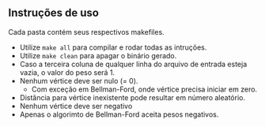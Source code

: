 ## Instruções de uso

Cada pasta contém seus respectivos makefiles.
- Utilize `make all` para compilar e rodar todas as intruções.
- Utilize `make clean` para apagar o binário gerado.
- Caso a terceira coluna de qualquer linha do arquivo de entrada esteja vazia, o valor do peso será 1.
- Nenhum vértice deve ser nulo (= 0).
    - Com exceção em Bellman-Ford, onde vértice precisa iniciar em zero.
- Distância para vértice inexistente pode resultar em número aleatório.
- Nenhum vértice deve ser negativo
- Apenas o algorimto de Bellman-Ford aceita pesos negativos.
